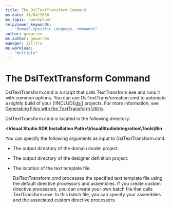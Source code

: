```yaml
---
title: The DslTextTransform Command
ms.date: 11/04/2016
ms.topic: conceptual
helpviewer_keywords:
  - "Domain-Specific Language, commands"
author: gewarren
ms.author: gewarren
manager: jillfra
ms.workload:
  - "multiple"
---
```

# The DslTextTransform Command
DslTextTransform.cmd is a script that calls TextTransform.exe and runs it with common options. You can use DslTextTransformation.cmd to automate a nightly build of your [!INCLUDE[dsl](../modeling/includes/dsl_md.md)] projects. For more information, see [Generating Files with the TextTransform Utility](../modeling/generating-files-with-the-texttransform-utility.md).

 DslTextTransform.cmd is located in the following directory:

 **\<Visual Studio SDK Installation Path>\VisualStudioIntegration\Tools\Bin**

 You can specify the following arguments as input to DslTextTransform.cmd:

- The output directory of the domain model project.

- The output directory of the designer definition project.

- The location of the text template file.

  DslTextTransform.cmd processes the specified text template file using the default directive processors and assemblies. If you create custom directive processors, you can create your own batch file that calls TextTransform.exe. In this batch file, you can specify your assemblies and the associated custom directive processors.